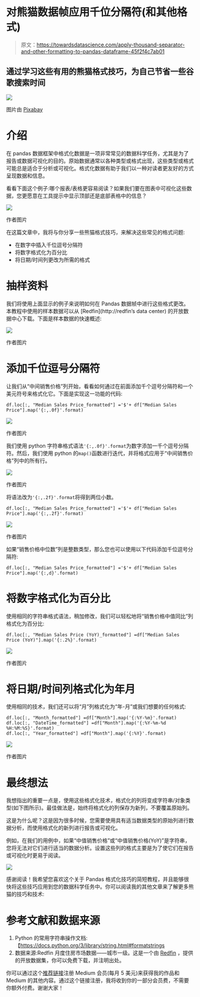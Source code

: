 # 对熊猫数据帧应用千位分隔符(和其他格式)

> 原文：<https://towardsdatascience.com/apply-thousand-separator-and-other-formatting-to-pandas-dataframe-45f2f4c7ab01>

## 通过学习这些有用的熊猫格式技巧，为自己节省一些谷歌搜索时间

![](img/97a0cd90d1ad4c2cc1092fa0bd6d6359.png)

图片由 [Pixabay](https://pixabay.com/vectors/panda-animal-bamboo-wood-6084417/)

# 介绍

在 pandas 数据框架中格式化数据是一项非常常见的数据科学任务，尤其是为了报告或数据可视化的目的。原始数据通常以各种类型或格式出现，这些类型或格式可能总是适合于分析或可视化。格式化数据有助于我们以一种对读者更友好的方式呈现数据和信息。

看看下面这个例子:哪个报表/表格更容易阅读？如果我们要在图表中可视化这些数据，您更愿意在工具提示中显示顶部还是底部表格中的信息？

![](img/d04ae36aa08cfd855e0f6d973cb0b5e9.png)

作者图片

在这篇文章中，我将与你分享一些熊猫格式技巧，来解决这些常见的格式问题:

*   在数字中插入千位逗号分隔符
*   将数字格式化为百分比
*   将日期/时间列更改为所需的格式

# 抽样资料

我们将使用上面显示的例子来说明如何在 Pandas 数据帧中进行这些格式更改。本教程中使用的样本数据可以从 [Redfin](http://redfin’s data center) 的开放数据中心下载。下面是样本数据的快速概述:

![](img/eec80fa1ef4b69f12a5428cad9bf4435.png)

作者图片

# 添加千位逗号分隔符

让我们从“中间销售价格”列开始，看看如何通过在前面添加千个逗号分隔符和一个美元符号来格式化它。下面是实现这一功能的代码:

```
df.loc[:, "Median Sales Price_formatted"] ='$'+ df["Median Sales Price"].map('{:,.0f}'.format)
```

![](img/c6e3d080a24acf570270d5742a4cc0ea.png)

作者图片

我们使用 python 字符串格式语法`'{:,.0f}'.format`为数字添加一千个逗号分隔符。然后，我们使用 python 的`map()`函数进行迭代，并将格式应用于“中间销售价格”列中的所有行。

![](img/9525d50cba367d0c6159069641684c4e.png)

作者图片

将语法改为`'{:,.2f}'.format`将得到两位小数。

```
df.loc[:, "Median Sales Price_formatted"] ='$'+ df["Median Sales Price"].map('{:,.2f}'.format)
```

![](img/b128b8a9d48a7434ddcbbc9b9c6e7225.png)

作者图片

如果“销售价格中位数”列是整数类型，那么您也可以使用以下代码添加千位逗号分隔符:

```
df.loc[:, "Median Sales Price_formatted"] ='$'+ df["Median Sales Price"].map('{:,d}'.format)
```

# 将数字格式化为百分比

使用相同的字符串格式语法，稍加修改，我们可以轻松地将“销售价格中值同比”列格式化为百分比:

```
df.loc[:, "Median Sales Price (YoY)_formatted"] =df["Median Sales Price (YoY)"].map('{:.2%}'.format)
```

![](img/c493feb4d089e724f0941303250a37da.png)

作者图片

# 将日期/时间列格式化为年月

使用相同的技术，我们还可以将“月”列格式化为“年-月”或我们想要的任何格式:

```
df.loc[:, "Month_formatted"] =df["Month"].map('{:%Y-%m}'.format)
df.loc[:, "DateTime_formatted"] =df["Month"].map('{:%Y-%m-%d %H:%M:%S}'.format)
df.loc[:, "Year_formatted"] =df["Month"].map('{:%Y}'.format)
```

![](img/7175cf425cc64cbfe6433fcdd2b37f35.png)

作者图片

# 最终想法

我想指出的重要一点是，使用这些格式化技术，格式化的列将变成字符串/对象类型(如下图所示)。最佳做法是，始终将格式化的列保存为新列，不要覆盖原始列。

这是为什么呢？这是因为很多时候，您需要使用具有适当数据类型的原始列进行数据分析，而使用格式化的新列进行报告或可视化。

例如，在我们的用例中，如果“中值销售价格”或“中值销售价格(YoY)”是字符串，您将无法对它们进行适当的数据分析。设置这些列的格式主要是为了使它们在报告或可视化时更易于阅读。

![](img/ada6b66932fe0db773157efe8bedf785.png)

感谢阅读！我希望您喜欢这个关于 Pandas 格式化技巧的简短教程，并且能够很快将这些技巧应用到您的数据科学任务中。你可以阅读我的其他文章来了解更多熊猫的技巧和技术:

[](/why-and-how-to-reshape-a-pandas-dataframe-from-wide-to-long-ca90c89156b9)  [](https://medium.com/codex/how-to-batch-rename-columns-in-pandas-based-on-patterns-7d2382b5fc9a)  

# **参考文献和数据来源**

1.  Python 的常用字符串操作文档:【https://docs.python.org/3/library/string.html#formatstrings 
2.  数据来源:Redfin 月度住房市场数据——城市一级。这是一个由 [Redfin](https://www.redfin.com/news/data-center/) ，提供的开放数据集，你可以免费下载，并注明出处。

你可以通过这个[推荐链接](https://medium.com/@insightsbees/membership)注册 Medium 会员(每月 5 美元)来获得我的作品和 Medium 的其他内容。通过这个链接注册，我将收到你的一部分会员费，不需要你额外付费。谢谢大家！